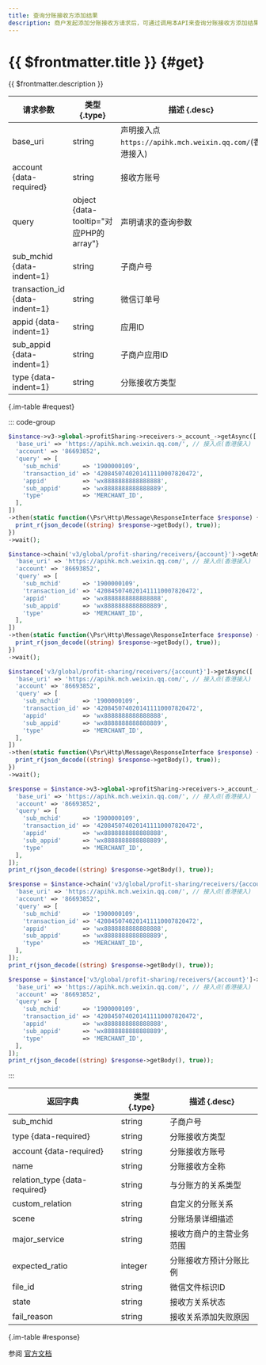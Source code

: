 ```yaml
---
title: 查询分账接收方添加结果
description: 商户发起添加分账接收方请求后，可通过调用本API来查询分账接收方添加结果。只有当微信审核接收方材料通过，接收方关系状态扭转为EFFECTIVE后，才允许调用请求分账API接口来分给该接收方。
---
```


# {{ $frontmatter.title }} {#get}

{{ $frontmatter.description }}

| 请求参数 | 类型 {.type} | 描述 {.desc}
| --- | --- | ---
| base_uri | string | 声明接入点`https://apihk.mch.weixin.qq.com/`(香港接入)
| account {data-required} | string | 接收方账号
| query | object {data-tooltip="对应PHP的array"} | 声明请求的查询参数
| sub_mchid {data-indent=1} | string | 子商户号
| transaction_id {data-indent=1} | string | 微信订单号
| appid {data-indent=1} | string | 应用ID
| sub_appid {data-indent=1} | string | 子商户应用ID
| type {data-indent=1} | string | 分账接收方类型

{.im-table #request}

::: code-group

```php [异步纯链式]
$instance->v3->global->profitSharing->receivers->_account_->getAsync([
  'base_uri' => 'https://apihk.mch.weixin.qq.com/', // 接入点(香港接入)
  'account' => '86693852',
  'query' => [
    'sub_mchid'      => '1900000109',
    'transaction_id' => '4208450740201411110007820472',
    'appid'          => 'wx8888888888888888',
    'sub_appid'      => 'wx8888888888888889',
    'type'           => 'MERCHANT_ID',
  ],
])
->then(static function(\Psr\Http\Message\ResponseInterface $response) {
  print_r(json_decode((string) $response->getBody(), true));
})
->wait();
```

```php [异步声明式]
$instance->chain('v3/global/profit-sharing/receivers/{account}')->getAsync([
  'base_uri' => 'https://apihk.mch.weixin.qq.com/', // 接入点(香港接入)
  'account' => '86693852',
  'query' => [
    'sub_mchid'      => '1900000109',
    'transaction_id' => '4208450740201411110007820472',
    'appid'          => 'wx8888888888888888',
    'sub_appid'      => 'wx8888888888888889',
    'type'           => 'MERCHANT_ID',
  ],
])
->then(static function(\Psr\Http\Message\ResponseInterface $response) {
  print_r(json_decode((string) $response->getBody(), true));
})
->wait();
```

```php [异步属性式]
$instance['v3/global/profit-sharing/receivers/{account}']->getAsync([
  'base_uri' => 'https://apihk.mch.weixin.qq.com/', // 接入点(香港接入)
  'account' => '86693852',
  'query' => [
    'sub_mchid'      => '1900000109',
    'transaction_id' => '4208450740201411110007820472',
    'appid'          => 'wx8888888888888888',
    'sub_appid'      => 'wx8888888888888889',
    'type'           => 'MERCHANT_ID',
  ],
])
->then(static function(\Psr\Http\Message\ResponseInterface $response) {
  print_r(json_decode((string) $response->getBody(), true));
})
->wait();
```

```php [同步纯链式]
$response = $instance->v3->global->profitSharing->receivers->_account_->get([
  'base_uri' => 'https://apihk.mch.weixin.qq.com/', // 接入点(香港接入)
  'account' => '86693852',
  'query' => [
    'sub_mchid'      => '1900000109',
    'transaction_id' => '4208450740201411110007820472',
    'appid'          => 'wx8888888888888888',
    'sub_appid'      => 'wx8888888888888889',
    'type'           => 'MERCHANT_ID',
  ],
]);
print_r(json_decode((string) $response->getBody(), true));
```

```php [同步声明式]
$response = $instance->chain('v3/global/profit-sharing/receivers/{account}')->get([
  'base_uri' => 'https://apihk.mch.weixin.qq.com/', // 接入点(香港接入)
  'account' => '86693852',
  'query' => [
    'sub_mchid'      => '1900000109',
    'transaction_id' => '4208450740201411110007820472',
    'appid'          => 'wx8888888888888888',
    'sub_appid'      => 'wx8888888888888889',
    'type'           => 'MERCHANT_ID',
  ],
]);
print_r(json_decode((string) $response->getBody(), true));
```

```php [同步属性式]
$response = $instance['v3/global/profit-sharing/receivers/{account}']->get([
  'base_uri' => 'https://apihk.mch.weixin.qq.com/', // 接入点(香港接入)
  'account' => '86693852',
  'query' => [
    'sub_mchid'      => '1900000109',
    'transaction_id' => '4208450740201411110007820472',
    'appid'          => 'wx8888888888888888',
    'sub_appid'      => 'wx8888888888888889',
    'type'           => 'MERCHANT_ID',
  ],
]);
print_r(json_decode((string) $response->getBody(), true));
```

:::

| 返回字典 | 类型 {.type} | 描述 {.desc}
| --- | --- | ---
| sub_mchid | string | 子商户号
| type {data-required} | string | 分账接收方类型
| account {data-required} | string | 分账接收方账号
| name | string | 分账接收方全称
| relation_type {data-required} | string | 与分账方的关系类型
| custom_relation | string | 自定义的分账关系
| scene | string | 分账场景详细描述
| major_service | string | 接收方商户的主营业务范围
| expected_ratio | integer | 分账接收方预计分账比例
| file_id | string | 微信文件标识ID
| state | string | 接收方关系状态
| fail_reason | string | 接收关系添加失败原因

{.im-table #response}

参阅 [官方文档](https://pay.weixin.qq.com/wiki/doc/api_external/ch/apis/chapter4_1_7.shtml)
